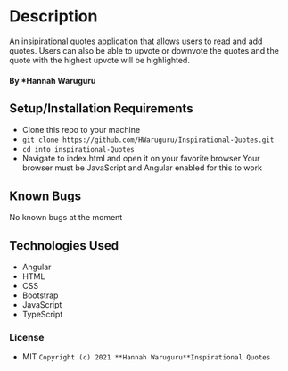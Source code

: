 # Description
An insipirational quotes application that allows users to read and add quotes. Users can also be able to upvote or downvote the quotes and the quote with the highest upvote will be highlighted.
#### By *Hannah Waruguru

## Setup/Installation Requirements
* Clone this repo to your machine 
* `git clone https://github.com/HWaruguru/Inspirational-Quotes.git`
* `cd into inspirational-Quotes`
* Navigate to index.html  and open it on your favorite browser
Your browser must be JavaScript and Angular enabled for this to work

## Known Bugs
No known bugs at the moment

## Technologies Used
* Angular
* HTML
* CSS
* Bootstrap
* JavaScript
* TypeScript

### License
* MIT
`Copyright (c) 2021 **Hannah Waruguru**Inspirational Quotes`

